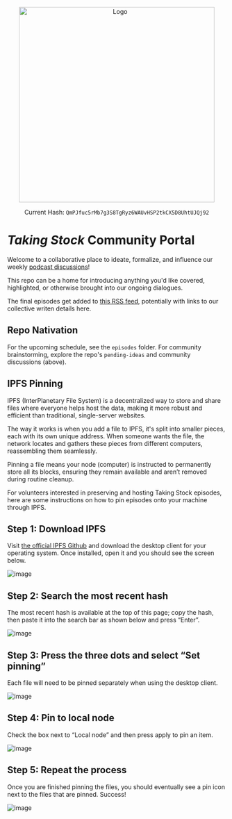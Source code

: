 
<p align="center">
  <img src="img/taking-stock-temp-logo-mv-full-res-to-DAO-docs.jpg" width="450pt" alt="Logo">
</p>

<p align="center">
Current Hash: <code>QmPJfuc5rMb7g3S8TgRyz6WAUvHSP2tkCX5D8UhtUJQj92</code>
</p>

# _Taking Stock_ Community Portal

Welcome to a collaborative place to ideate, formalize, and influence our weekly [podcast discussions](https://linktr.ee/takingstockpodcast)!

This repo can be a home for introducing anything you'd like covered, highlighted, or otherwise brought into our ongoing dialogues.

The final episodes get added to [this RSS feed](https://github.com/Taking-Stock/RSSfeed), potentially with links to our collective writen details here.

## Repo Nativation

For the upcoming schedule, see the `episodes` folder. For community brainstorming, explore the repo's `pending-ideas` and community discussions (above).

## IPFS Pinning

IPFS (InterPlanetary File System) is a decentralized way to store and share files where everyone helps host the data, making it more robust and efficient than traditional, single-server websites.

The way it works is when you add a file to IPFS, it's split into smaller pieces, each with its own unique address. When someone wants the file, the network locates and gathers these pieces from different computers, reassembling them seamlessly.

Pinning a file means your node (computer) is instructed to permanently store all its blocks, ensuring they remain available and aren’t removed during routine cleanup.

For volunteers interested in preserving and hosting Taking Stock episodes, here are some instructions on how to pin episodes onto your machine through IPFS.

## Step 1: Download IPFS

Visit [the official IPFS Github](https://github.com/ipfs/ipfs-desktop) and download the desktop client for your operating system. Once installed, open it and you should see the screen below.

![image](https://github.com/user-attachments/assets/d99e4452-d7f7-4402-b8ba-4c93c7d06201)

## Step 2: Search the most recent hash

The most recent hash is available at the top of this page; copy the hash, then paste it into the search bar as shown below and press “Enter”.

![image](https://github.com/user-attachments/assets/6a9b11d3-20c5-4397-89bc-64600f7d7df1)

## Step 3: Press the three dots and select “Set pinning”

Each file will need to be pinned separately when using the desktop client.

![image](https://github.com/user-attachments/assets/be6c3a9f-acd4-4009-8987-839a178579a4)

## Step 4: Pin to local node

Check the box next to “Local node” and then press apply to pin an item.

![image](https://github.com/user-attachments/assets/9d7c8eb8-25e2-4bb9-8b87-fa965c9ce29d)

## Step 5: Repeat the process

Once you are finished pinning the files, you should eventually see a pin icon next to the files that are pinned. Success!

![image](https://github.com/user-attachments/assets/f2e05d05-f262-4bc5-a6f7-cca75250cf32)
